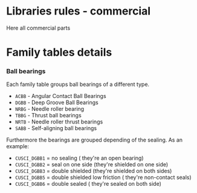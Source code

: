 # Libraries rules - commercial

Here all commercial parts

# Family tables details

### Ball bearings
Each family table groups ball bearings of a different type.
- `ACBB` - Angular Contact Ball Bearings
- `DGBB` - Deep Groove Ball Bearings
- `NRBG` - Needle roller bearing
- `TBBG` - Thrust ball bearings
- `NRTB` - Needle roller thrust bearings
- `SABB` - Self-aligning ball bearings

Furthermore the bearings are grouped depending of the sealing. As an example:
- `CUSCI_DGBB1` = no sealing ( they're an open bearing)
- `CUSCI_DGBB2` = seal on one side (they're shielded on one side)
- `CUSCI_DGBB3` = double shielded (they're shielded on both sides)
- `CUSCI_DGBB5` = double shielded low friction ( they're non-contact seals)
- `CUSCI_DGBB6` = double sealed ( they're sealed on both side)
